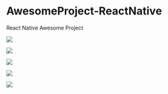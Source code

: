 # AwesomeProject-ReactNative
React Native Awesome Project

![](https://1.bp.blogspot.com/-3I5IjCx-C6k/X9WnTitlmPI/AAAAAAAACiI/J9HQoHuhE-IxLk4TI6yYllILrVJyOyQTwCLcBGAsYHQ/s2280/rn1.jpeg)

![](https://1.bp.blogspot.com/-MznBCx87xjI/X9WnTqwvpFI/AAAAAAAACiA/PJPCAbQRQk89Iv53nS7PSqInj4ZlBrIUQCLcBGAsYHQ/s2280/rn2.jpeg)

![](https://1.bp.blogspot.com/-ALnLBcxQNiQ/X9WnTmPElbI/AAAAAAAACiE/UtM4WXXq_E4Z9wQ7EkVI3FqEWHJYUnB5QCLcBGAsYHQ/s2280/rn3.jpeg)

![](https://1.bp.blogspot.com/-nx0GaMiAMjo/X9WnURZEETI/AAAAAAAACiM/knTisGTvBcAoqLddOO5SzujPjzJQYM9JwCLcBGAsYHQ/s2280/rn4.jpeg)

![](https://1.bp.blogspot.com/-RAD6ahP2DxE/X9WnUuckeeI/AAAAAAAACiQ/MdT94O2gbTQDEP__-8ya5uXPRg-T_TdFwCLcBGAsYHQ/s2280/rn5.jpeg)
